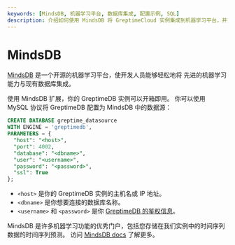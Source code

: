 ```yaml
---
keywords: [MindsDB, 机器学习平台, 数据库集成, 配置示例, SQL]
description: 介绍如何使用 MindsDB 将 GreptimeCloud 实例集成到机器学习平台，并提供了配置示例。
---
```


# MindsDB

[MindsDB](https://mindsdb.com/) 是一个开源的机器学习平台，使开发人员能够轻松地将
先进的机器学习能力与现有数据库集成。

使用 MindsDB 扩展，你的 GreptimeDB 实例可以开箱即用。
你可以使用 MySQL 协议将 GreptimeDB 配置为 MindsDB 中的数据源：

```sql
CREATE DATABASE greptime_datasource
WITH ENGINE = 'greptimedb',
PARAMETERS = {
  "host": "<host>",
  "port": 4002,
  "database": "<dbname>",
  "user": "<username>",
  "password": "<password>",
  "ssl": True
};

```

- `<host>` 是你的 GreptimeDB 实例的主机名或 IP 地址。
- `<dbname>` 是你想要连接的数据库名称。
- `<username>` 和 `<password>` 是你 [GreptimeDB 的鉴权信息](/user-guide/deployments/authentication/static.md)。

MindsDB 是许多机器学习功能的优秀门户，包括您存储在我们实例中的时间序列数据的时间序列预测。
访问 [MindsDB docs](https://docs.mindsdb.com/what-is-mindsdb) 了解更多。
